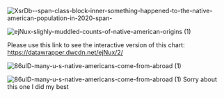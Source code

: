 ![XsrDb--span-class-block-inner-something-happened-to-the-native-american-population-in-2020-span-](https://github.com/nicnorman16/datajournalism-fall23/assets/146041166/472b7908-1a78-4c1e-9d66-b3aff94df4b4)

![ejNux-slighly-muddled-counts-of-native-american-origins (1)](https://github.com/nicnorman16/datajournalism-fall23/assets/146041166/e66a8b69-2e36-4cac-9019-62814069a97b)

Please use this link to see the interactive version of this chart: https://datawrapper.dwcdn.net/ejNux/2/

![86uID-many-u-s-native-americans-come-from-abroad (1)](https://github.com/nicnorman16/datajournalism-fall23/assets/146041166/a469f9fe-282d-4e37-8429-f9780882120e)

![86uID-many-u-s-native-americans-come-from-abroad (1)](https://github.com/nicnorman16/datajournalism-fall23/assets/146041166/521dfa38-766b-454c-8f40-3b9867f345b9)
Sorry about this one I did my best
